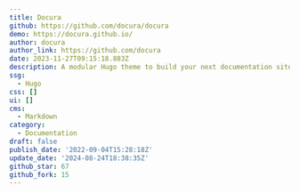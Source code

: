 ```yaml
---
title: Docura
github: https://github.com/docura/docura
demo: https://docura.github.io/
author: docura
author_link: https://github.com/docura
date: 2023-11-27T09:15:18.883Z
description: A modular Hugo theme to build your next documentation site
ssg:
  - Hugo
css: []
ui: []
cms:
  - Markdown
category:
  - Documentation
draft: false
publish_date: '2022-09-04T15:28:18Z'
update_date: '2024-08-24T18:38:35Z'
github_star: 67
github_fork: 15
---
```

